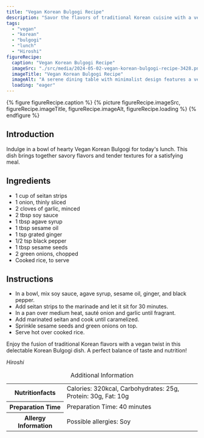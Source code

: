 ```yaml
---
title: "Vegan Korean Bulgogi Recipe"
description: "Savor the flavors of traditional Korean cuisine with a vegan twist in this delicious Vegan Korean Bulgogi recipe. Perfect for a hearty lunch!"
tags:
  - "vegan"
  - "korean"
  - "bulgogi"
  - "lunch"
  - "Hiroshi"
figureRecipe: 
  caption: "Vegan Korean Bulgogi Recipe"
  imageSrc: "./src/media/2024-05-02-vegan-korean-bulgogi-recipe-3428.png"
  imageTitle: "Vegan Korean Bulgogi Recipe"
  imageAlt: "A serene dining table with minimalist design features a vegan Korean Bulgogi dish made with seitan strips, accompanied by a bowl of steamed rice."
  loading: "eager"
---
```


{% figure figureRecipe.caption %}
{% picture figureRecipe.imageSrc, figureRecipe.imageTitle, figureRecipe.imageAlt, figureRecipe.loading %}
{% endfigure %}

## Introduction

Indulge in a bowl of hearty Vegan Korean Bulgogi for today's lunch. This dish brings together savory flavors and tender textures for a satisfying meal.

## Ingredients

- 1 cup of seitan strips
- 1 onion, thinly sliced
- 2 cloves of garlic, minced
- 2 tbsp soy sauce
- 1 tbsp agave syrup
- 1 tbsp sesame oil
- 1 tsp grated ginger
- 1/2 tsp black pepper
- 1 tbsp sesame seeds
- 2 green onions, chopped
- Cooked rice, to serve

## Instructions

- In a bowl, mix soy sauce, agave syrup, sesame oil, ginger, and black pepper.
- Add seitan strips to the marinade and let it sit for 30 minutes.
- In a pan over medium heat, sauté onion and garlic until fragrant.
- Add marinated seitan and cook until caramelized.
- Sprinkle sesame seeds and green onions on top.
- Serve hot over cooked rice.

Enjoy the fusion of traditional Korean flavors with a vegan twist in this delectable Korean Bulgogi dish. A perfect balance of taste and nutrition!

*Hiroshi*

<table><caption class='sr-only'>Additional Information</caption><tr><th>Nutritionfacts</th><td>Calories: 320kcal, Carbohydrates: 25g, Protein: 30g, Fat: 10g&nbsp;</td></tr><tr><th>Preparation Time</th><td>Preparation Time: 40 minutes&nbsp;</td></tr><tr><th>Allergy Information</th><td>Possible allergies: Soy&nbsp;</td></tr></table>

